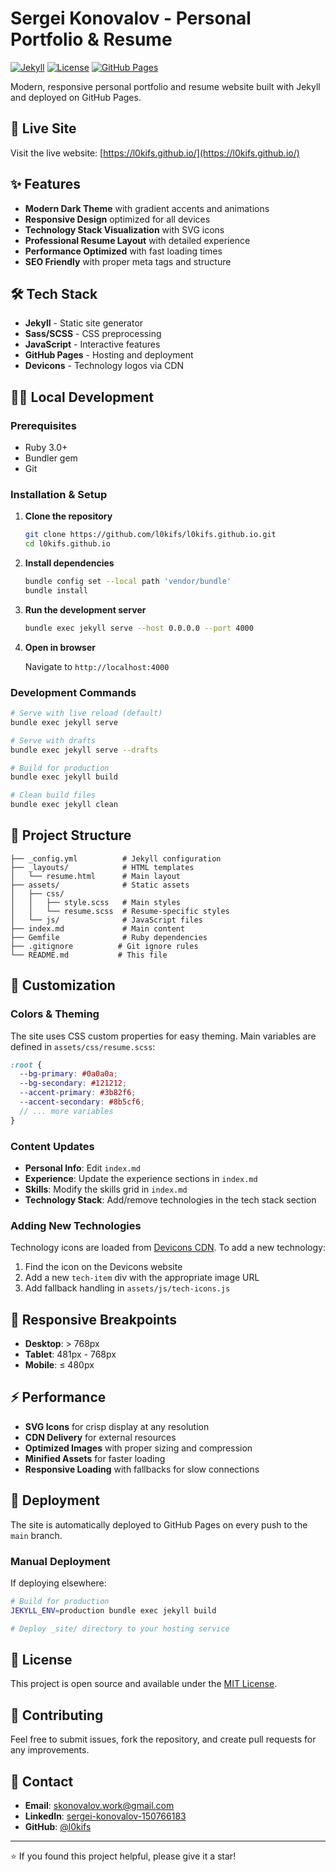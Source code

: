 # Sergei Konovalov - Personal Portfolio & Resume

[![Jekyll](https://img.shields.io/badge/Jekyll-4.x-red.svg)](https://jekyllrb.com/)
[![License](https://img.shields.io/badge/License-MIT-blue.svg)](LICENSE)
[![GitHub Pages](https://img.shields.io/badge/Deployed%20on-GitHub%20Pages-green.svg)](https://l0kifs.github.io/)

Modern, responsive personal portfolio and resume website built with Jekyll and deployed on GitHub Pages.

## 🚀 Live Site

Visit the live website: [https://l0kifs.github.io/](https://l0kifs.github.io/)

## ✨ Features

- **Modern Dark Theme** with gradient accents and animations
- **Responsive Design** optimized for all devices
- **Technology Stack Visualization** with SVG icons
- **Professional Resume Layout** with detailed experience
- **Performance Optimized** with fast loading times
- **SEO Friendly** with proper meta tags and structure

## 🛠️ Tech Stack

- **Jekyll** - Static site generator
- **Sass/SCSS** - CSS preprocessing
- **JavaScript** - Interactive features
- **GitHub Pages** - Hosting and deployment
- **Devicons** - Technology logos via CDN

## 🏃‍♂️ Local Development

### Prerequisites

- Ruby 3.0+
- Bundler gem
- Git

### Installation & Setup

1. **Clone the repository**
   ```bash
   git clone https://github.com/l0kifs/l0kifs.github.io.git
   cd l0kifs.github.io
   ```

2. **Install dependencies**
   ```bash
   bundle config set --local path 'vendor/bundle'
   bundle install
   ```

3. **Run the development server**
   ```bash
   bundle exec jekyll serve --host 0.0.0.0 --port 4000
   ```

4. **Open in browser**
   
   Navigate to `http://localhost:4000`

### Development Commands

```bash
# Serve with live reload (default)
bundle exec jekyll serve

# Serve with drafts
bundle exec jekyll serve --drafts

# Build for production
bundle exec jekyll build

# Clean build files
bundle exec jekyll clean
```

## 📁 Project Structure

```
├── _config.yml          # Jekyll configuration
├── _layouts/            # HTML templates
│   └── resume.html      # Main layout
├── assets/              # Static assets
│   ├── css/
│   │   ├── style.scss   # Main styles
│   │   └── resume.scss  # Resume-specific styles
│   └── js/              # JavaScript files
├── index.md             # Main content
├── Gemfile              # Ruby dependencies
├── .gitignore          # Git ignore rules
└── README.md           # This file
```

## 🎨 Customization

### Colors & Theming

The site uses CSS custom properties for easy theming. Main variables are defined in `assets/css/resume.scss`:

```scss
:root {
  --bg-primary: #0a0a0a;
  --bg-secondary: #121212;
  --accent-primary: #3b82f6;
  --accent-secondary: #8b5cf6;
  // ... more variables
}
```

### Content Updates

- **Personal Info**: Edit `index.md`
- **Experience**: Update the experience sections in `index.md`
- **Skills**: Modify the skills grid in `index.md`
- **Technology Stack**: Add/remove technologies in the tech stack section

### Adding New Technologies

Technology icons are loaded from [Devicons CDN](https://devicon.dev/). To add a new technology:

1. Find the icon on the Devicons website
2. Add a new `tech-item` div with the appropriate image URL
3. Add fallback handling in `assets/js/tech-icons.js`

## 📱 Responsive Breakpoints

- **Desktop**: > 768px
- **Tablet**: 481px - 768px  
- **Mobile**: ≤ 480px

## ⚡ Performance

- **SVG Icons** for crisp display at any resolution
- **CDN Delivery** for external resources
- **Optimized Images** with proper sizing and compression
- **Minified Assets** for faster loading
- **Responsive Loading** with fallbacks for slow connections

## 🚀 Deployment

The site is automatically deployed to GitHub Pages on every push to the `main` branch.

### Manual Deployment

If deploying elsewhere:

```bash
# Build for production
JEKYLL_ENV=production bundle exec jekyll build

# Deploy _site/ directory to your hosting service
```

## 📄 License

This project is open source and available under the [MIT License](LICENSE).

## 🤝 Contributing

Feel free to submit issues, fork the repository, and create pull requests for any improvements.

## 📧 Contact

- **Email**: skonovalov.work@gmail.com
- **LinkedIn**: [sergei-konovalov-150766183](https://www.linkedin.com/in/sergei-konovalov-150766183)
- **GitHub**: [@l0kifs](https://github.com/l0kifs)

---

⭐ If you found this project helpful, please give it a star!